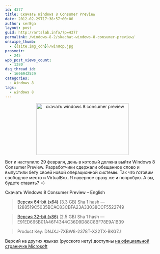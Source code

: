 ```yaml
---
id: 4377
title: Скачать Windows 8 Consumer Preview
date: 2012-02-29T17:38:57+00:00
author: serEga
layout: post
guid: http://artslab.info/?p=4377
permalink: /windows-8-2/skachat-windows-8-consumer-preview/
onswipe_thumb:
  - {{site.img_cdn}}/win8cp.jpg
prosmotr:
  - 245
wpb_post_views_count:
  - 1380
dsq_thread_id:
  - 1606942529
categories:
  - Windows 8
tags:
  - windows 8
---
```

<center>
  <a href="{{site.img_cdn}}/win8cp.jpg"><img src="{{site.img_cdn}}/win8cp-300x168.jpg" alt="скачать windows 8 consumer preview" title="win8cp" width="300" height="168" class="aligncenter size-medium wp-image-4379" srcset="{{site.img_cdn}}/win8cp-300x168.jpg 300w, {{site.img_cdn}}/win8cp.jpg 600w" sizes="(max-width: 300px) 100vw, 300px" /></a>
</center>

Вот и наступило 29 февраля, день в который должна выйти Windows 8 Consumer Preview. Разработчики сдержали обещанное слово и выпустили бету своей новой операционной системы. Так что готовим свободное место и VirtualBox. Я наверное сразу же и попробую. А вы, будете ставить? =)

Скачать Windows 8 Consumer Preview &#8211; English

> [Версия 64-bit (x64)](http://iso.esd.microsoft.com/WCPDL/BD1B8A49393E30CC9C4E5C88457D73E964F1F3B18/Windows8-ConsumerPreview-64bit-English.iso) (3.3 GB) Sha 1 hash — 1288519C5035BCAC83CBFA23A33038CCF5522749

> [Версия 32-bit (x86)](http://iso.esd.microsoft.com/WCPDL/BD1B8A49393E30CC9C4E5C88457D73E964F1F3B18/Windows8-ConsumerPreview-32bit-English.iso) (2.5 GB) Sha 1 hash — E91ED665B01A46F4344C36D9D88C8BF78E9A1B39

> Product Key: DNJXJ-7XBW8-2378T-X22TX-BKG7J

Версий на других языках (русского нету) доступны [на официальной страничке Microsoft](http://windows.microsoft.com/en-US/windows-8/iso)